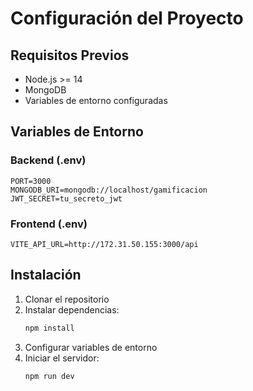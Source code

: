 # Configuración del Proyecto

## Requisitos Previos

- Node.js >= 14
- MongoDB
- Variables de entorno configuradas

## Variables de Entorno

### Backend (.env)
```env
PORT=3000
MONGODB_URI=mongodb://localhost/gamificacion
JWT_SECRET=tu_secreto_jwt
```

### Frontend (.env)
```env
VITE_API_URL=http://172.31.50.155:3000/api
```

## Instalación

1. Clonar el repositorio
2. Instalar dependencias:
   ```bash
   npm install
   ```
3. Configurar variables de entorno
4. Iniciar el servidor:
   ```bash
   npm run dev
   ```